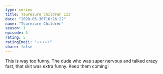 ```yaml
--- 
type: series 
title: Tsurezure Children 1x3 
date: "2020-05-30T16:26:22" 
name: "Tsurezure Children" 
season: 1 
episode: 3 
rating: 5 
ratingEmoji: "⭐️⭐️⭐️⭐️⭐️" 
share: false 
---
```


This is way too funny. The dude who was super nervous and talked crazy fast, that skit was extra funny. Keep them coming!

